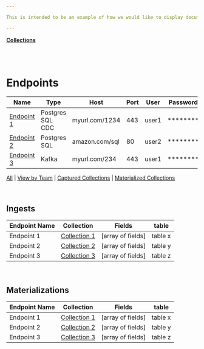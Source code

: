```yaml
---

This is intended to be an example of how we would like to display documentation using Estuary.  The "Endpoints" section lists technologies that are available for ingest and materialization.

---
```

[**Collections**](https://github.com/estuary/docs/blob/dave_dev/examples/docs/collections.md) 

<br><br>

# Endpoints



| Name | Type | Host | Port | User | Password | Tables |
| ------ | --- | ----------- | --------- |---| --- | --- |
| [Endpoint 1](filter) | Postgres SQL CDC   | myurl.com/1234 | 443 | user1 | ********| [foo, bar] |
| [Endpoint 2](filter) | Postgres SQL | amazon.com/sql| 80 | user2 |******** | [foo, bar] |
| [Endpoint 3](filter) | Kafka | myurl.com/234| 443 | user1 | ******** | [foo, bar] |

[All](filter) | [View by Team](filter) | [Captured Collections](filter) | [Materialized Collections](filter)


</br>

## Ingests

| Endpoint  Name | Collection | Fields | table |
| ------ | --- | ----------- | --- |
| Endpoint 1 | [Collection 1](link)  | [array of fields] | table x |
| Endpoint 2 | [Collection 2](link)  | [array of fields] |  table y |
| Endpoint 3 | [Collection 3](link)  | [array of fields] |  table z |
</br>

## Materializations

| Endpoint  Name | Collection | Fields | table |
| ------ | --- | ----------- | --- |
| Endpoint 1 | [Collection 1](link)  | [array of fields] | table x |
| Endpoint 2 | [Collection 2](link)  | [array of fields] |  table y |
| Endpoint 3 | [Collection 3](link)  | [array of fields] |  table z |
